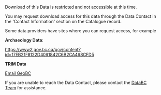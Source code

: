 Download of this Data is restricted and not accessible at this time.

You may request download access for this data through the Data Contact in the 'Contact Information' section on the Catalogue record.

Some data providers have sites where you can request access, for example

__Archaeology Data:__

https://www2.gov.bc.ca/gov/content?id=17EB21F8122D4061842C6B2CA468CFD5

__TRIM Data__

[Email GeoBC](mailto:GeoBCInfo@gov.bc.ca)

If you are unable to reach the Data Contact, please contact the [DataBC Team](mailto:Data@gov.bc.ca) for assistance.
